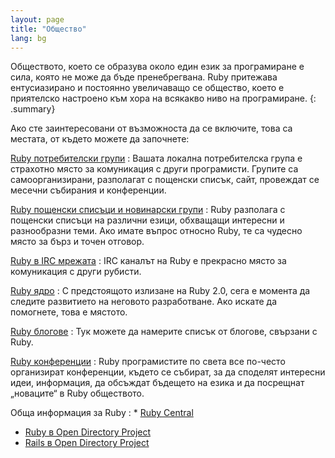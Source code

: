 ```yaml
---
layout: page
title: "Общество"
lang: bg
---
```


Обществото, което се образува около един език за програмиране е сила,
която не може да бъде пренебрегвана. Ruby притежава ентусиазирано и
постоянно увеличаващо се общество, което е приятелско настроено към хора
на всякакво ниво на програмиране.
{: .summary}

Ако сте заинтересовани от възможноста да се включите, това са местата,
от където можете да започнете:

[Ruby потребителски групи](user-groups/)
: Вашата локална потребителска група е страхотно място за комуникация с
  други програмисти. Групите са самоорганизирани, разполагат с пощенски
  списък, сайт, провеждат се месечни събирания и конференции.

[Ruby пощенски списъци и новинарски групи](mailing-lists/)
: Ruby разполага с пощенски списъци на различни езици, обхващащи
  интересни и разнообразни теми. Ако имате въпрос относно Ruby, те са
  чудесно място за бърз и точен отговор.

[Ruby в IRC мрежата](irc://irc.freenode.net/ruby-lang)
: IRC каналът на Ruby е прекрасно място за комуникация с други рубисти.

[Ruby ядро](ruby-core/)
: С предстоящото излизане на Ruby 2.0, сега е момента да следите
  развитието на неговото разработване. Ако искате да помогнете, това е
  мястото.

[Ruby блогове](weblogs/)
: Тук можете да намерите списък от блогове, свързани с Ruby.

[Ruby конференции](conferences/)
: Ruby програмистите по света все по-често организират конференции,
  където се събират, за да споделят интересни идеи, информация, да
  обсъждат бъдещето на езика и да посрещнат „новаците“ в Ruby
  обществото.

Обща информация за Ruby
: * [Ruby Central][3]
  * [Ruby в Open Directory Project][4]
  * [Rails в Open Directory Project][5]



[3]: http://rubycentral.org/
[4]: http://dmoz.org/Computers/Programming/Languages/Ruby/
[5]: http://dmoz.org/Computers/Programming/Languages/Ruby/Software/Rails/
